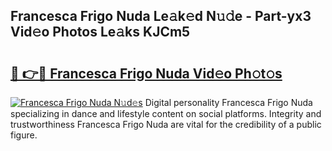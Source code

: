 ## Francesca Frigo Nuda Le𝚊k𝚎d N𝚞𝚍e - Part-yx3 Vid𝚎o Photos Le𝚊ks KJCm5

# <h2><a href="http://fbfhwhv.evod.top/?m=Francesca+Frigo+Nuda">🔗 👉🔴 Francesca Frigo Nuda Vid𝚎o Ph𝚘t𝚘s</a></h2>

[![Francesca Frigo Nuda N𝚞d𝚎s](https://i.imgur.com/8V9OHl7.gif)](http://fbfhwhv.evod.top/?m=Francesca+Frigo+Nuda)
Digital personality Francesca Frigo Nuda specializing in dance and lifestyle content on social platforms. Integrity and trustworthiness Francesca Frigo Nuda are vital for the credibility of a public figure. 
